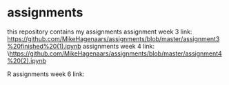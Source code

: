 # assignments
this repository contains my assignments
assignment week 3 link:
https://github.com/MikeHagenaars/assignments/blob/master/assignment3%20finished%20(1).ipynb
assignments week 4 link:
\https://github.com/MikeHagenaars/assignments/blob/master/assignment4%20(2).ipynb

R assignments week 6 link:
